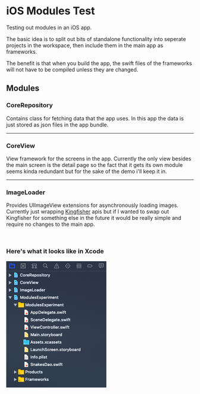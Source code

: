 # iOS Modules Test
Testing out modules in an iOS app.

The basic idea is to split out bits of standalone functionality into seperate projects in the workspace, then include them in the main app as frameworks.

The benefit is that when you build the app, the swift files of the frameworks will not have to be compiled unless they are changed.

## Modules

### CoreRepository
Contains class for fetching data that the app uses.  In this app the data is just stored as json files in the app bundle.

------
### CoreView
View framework for the screens in the app.  Currently the only view besides the main screen is the detail page so the fact that it gets its own module seems kinda redundant but for the sake of the demo i'll keep it in.

------
### ImageLoader
Provides UIImageView extensions for asynchronously loading images.  Currently just wrapping [Kingfisher](https://github.com/onevcat/Kingfisher) apis but if I wanted to swap out Kingfisher for something else in the future it would be really simple and require no changes to the main app.

&nbsp;

### Here's what it looks like in Xcode
![project](sc.png)
